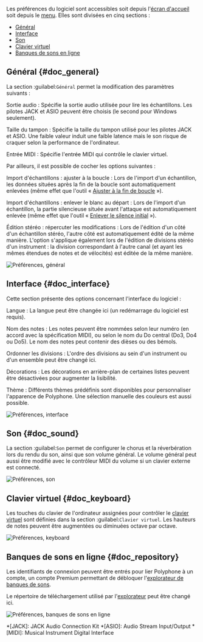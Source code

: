 Les préférences du logiciel sont accessibles soit depuis l'[écran d'accueil](manual/index.md) soit depuis le [menu](manual/menu.md#doc_shortcuts).
Elles sont divisées en cinq sections&nbsp;:

* [Général](#doc_general)
* [Interface](#doc_interface)
* [Son](#doc_sound)
* [Clavier virtuel](#doc_keyboard)
* [Banques de sons en ligne](#doc_repository)


## Général {#doc_general}


La section :guilabel:`Général` permet la modification des paramètres suivants&nbsp;:

Sortie audio
: Spécifie la sortie audio utilisée pour lire les échantillons.
  Les pilotes JACK et ASIO peuvent être choisis (le second pour Windows seulement).

Taille du tampon
: Spécifie la taille du tampon utilisé pour les pilotes JACK et ASIO.
  Une faible valeur induit une faible latence mais le son risque de craquer selon la performance de l'ordinateur.

Entrée MIDI
: Spécifie l'entrée MIDI qui contrôle le clavier virtuel.

Par ailleurs, il est possible de cocher les options suivantes&nbsp;:

Import d'échantillons&nbsp;: ajuster à la boucle
: Lors de l'import d'un échantillon, les données situées après la fin de la boucle sont automatiquement enlevées (même effet que l'outil «&nbsp;[Ajuster à la fin de boucle](manual/soundfont-editor/tools/sample-tools.md#doc_trimloop)&nbsp;»).

Import d'échantillons&nbsp;: enlever le blanc au départ
: Lors de l'import d'un échantillon, la partie silencieuse située avant l'attaque est automatiquement enlevée (même effet que l'outil «&nbsp;[Enlever le silence initial](manual/soundfont-editor/tools/sample-tools.md#doc_removeblank)&nbsp;»).

Édition stéréo&nbsp;: répercuter les modifications
: Lors de l'édition d'un côté d'un échantillon stéréo, l'autre côté est automatiquement édité de la même manière.
  L'option s'applique également lors de l'édition de divisions stéréo d'un instrument&nbsp;: la division correspondant à l'autre canal (et ayant les mêmes étendues de notes et de vélocités) est éditée de la même manière.


![Préférences, général](images/settings_general.png "Préférences, général")


## Interface {#doc_interface}


Cette section présente des options concernant l'interface du logiciel&nbsp;:

Langue
: La langue peut être changée ici (un redémarrage du logiciel est requis).

Nom des notes
: Les notes peuvent être nommées selon leur numéro (en accord avec la spécification MIDI), ou selon le nom du Do central (Do3, Do4 ou Do5).
  Le nom des notes peut contenir des dièses ou des bémols.

Ordonner les divisions
: L'ordre des divisions au sein d'un instrument ou d'un ensemble peut être changé ici.

Décorations
: Les décorations en arrière-plan de certaines listes peuvent être désactivées pour augmenter la lisibilité.

Thème
: Différents thèmes prédéfinis sont disponibles pour personnaliser l'apparence de Polyphone.
  Une sélection manuelle des couleurs est aussi possible.


![Préférences, interface](images/settings_interface.png "Préférences, interface")


## Son {#doc_sound}


La section :guilabel:`Son` permet de configurer le chorus et la réverbération lors du rendu du son, ainsi que son volume général.
Le volume général peut aussi être modifié avec le contrôleur MIDI du volume si un clavier externe est connecté.


![Préférences, son](images/settings_sound.png "Préférences, son")


## Clavier virtuel {#doc_keyboard}


Les touches du clavier de l'ordinateur assignées pour contrôler le [clavier virtuel](manual/soundfont-editor/toolbar.md#doc_keyboard) sont définies dans la section :guilabel:`Clavier virtuel`.
Les hauteurs de notes peuvent être augmentées ou diminuées octave par octave.


![Préférences, keyboard](images/settings_keyboard.png "Préférences, keyboard")


## Banques de sons en ligne {#doc_repository}


Les identifiants de connexion peuvent être entrés pour lier Polyphone à un compte, un compte Premium permettant de débloquer l'[explorateur de banques de sons](manual/soundfont-browser.md).

Le répertoire de téléchargement utilisé par l'[explorateur](manual/soundfont-browser.md) peut être changé ici.


![Préférences, banques de sons en ligne](images/settings_repository.png "Préférences, banques de sons en ligne")



*[JACK]: JACK Audio Connection Kit
*[ASIO]: Audio Stream Input/Output
*[MIDI]: Musical Instrument Digital Interface